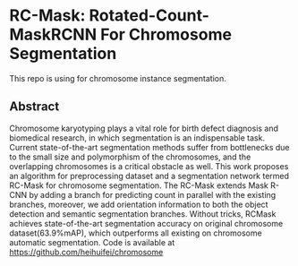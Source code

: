 # RC-Mask: Rotated-Count-MaskRCNN For Chromosome Segmentation

This repo is using for chromosome instance segmentation.
## Abstract
Chromosome karyotyping plays a vital role for birth
defect diagnosis and biomedical research, in which segmentation is
an indispensable task. Current state-of-the-art segmentation methods
suffer from bottlenecks due to the small size and polymorphism of
the chromosomes, and the overlapping chromosomes is a critical
obstacle as well. This work proposes an algorithm for preprocessing dataset and a segmentation network termed RC-Mask for
chromosome segmentation. The RC-Mask extends Mask R-CNN by
adding a branch for predicting count in parallel with the existing
branches, moreover, we add orientation information to both the object
detection and semantic segmentation branches. Without tricks, RCMask achieves state-of-the-art segmentation accuracy on original
chromosome dataset(63.9%mAP), which outperforms all existing on
chromosome automatic segmentation. Code is available at https://github.com/heihuifei/chromosome


